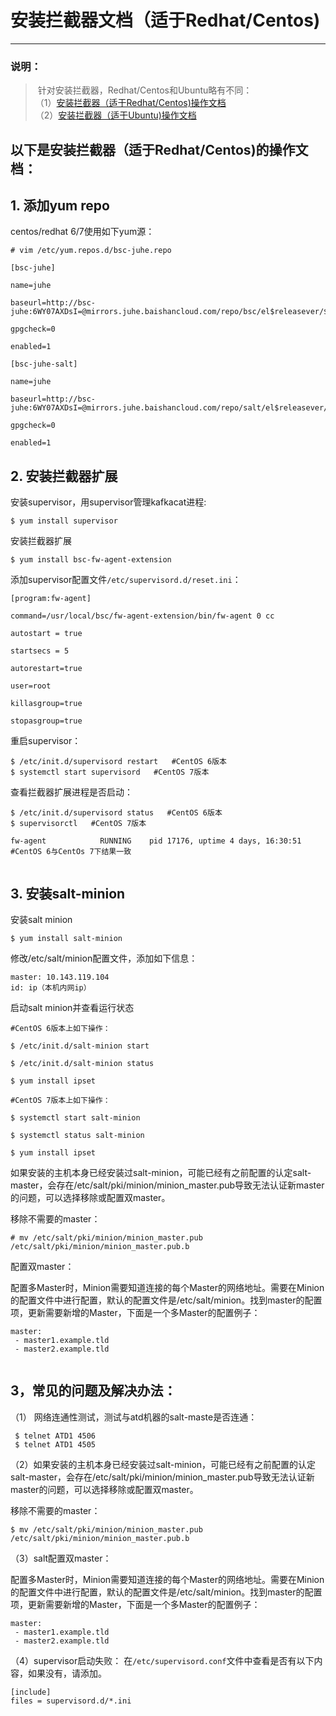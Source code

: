 # 安装拦截器文档（适于Redhat/Centos)

---

### 说明：
>  针对安装拦截器，Redhat/Centos和Ubuntu略有不同：
> <br/>
> （1）[安装拦截器（适于Redhat/Centos)操作文档][1]<br/>
> （2）[安装拦截器（适于Ubuntu)操作文档][2]<br/>

## 以下是安装拦截器（适于Redhat/Centos)的操作文档：

## 1. 添加yum repo
centos/redhat 6/7使用如下yum源：


```
# vim /etc/yum.repos.d/bsc-juhe.repo

[bsc-juhe]

name=juhe

baseurl=http://bsc-juhe:6WY07AXDsI=@mirrors.juhe.baishancloud.com/repo/bsc/el$releasever/$basearch/

gpgcheck=0

enabled=1

[bsc-juhe-salt]

name=juhe

baseurl=http://bsc-juhe:6WY07AXDsI=@mirrors.juhe.baishancloud.com/repo/salt/el$releasever/$basearch/

gpgcheck=0

enabled=1

```
## 2. 安装拦截器扩展
安装supervisor，用supervisor管理kafkacat进程:

```
$ yum install supervisor
```
安装拦截器扩展

```
$ yum install bsc-fw-agent-extension
```

添加supervisor配置文件`/etc/supervisord.d/reset.ini`：
```
[program:fw-agent]

command=/usr/local/bsc/fw-agent-extension/bin/fw-agent 0 cc

autostart = true

startsecs = 5

autorestart=true

user=root

killasgroup=true

stopasgroup=true
```
重启supervisor：

```
$ /etc/init.d/supervisord restart   #CentOS 6版本
$ systemctl start supervisord   #CentOS 7版本
```
查看拦截器扩展进程是否启动：

```
$ /etc/init.d/supervisord status   #CentOS 6版本
$ supervisorctl   #CentOS 7版本
```
```
fw-agent            RUNNING    pid 17176, uptime 4 days, 16:30:51
#CentOS 6与CentOs 7下结果一致 
  
```
## 3. 安装salt-minion
安装salt minion
```
$ yum install salt-minion
```

修改/etc/salt/minion配置文件，添加如下信息：
```
master: 10.143.119.104
id: ip（本机内网ip）
```
启动salt minion并查看运行状态
```
#CentOS 6版本上如下操作：

$ /etc/init.d/salt-minion start

$ /etc/init.d/salt-minion status

$ yum install ipset

#CentOS 7版本上如下操作：

$ systemctl start salt-minion

$ systemctl status salt-minion

$ yum install ipset
```
如果安装的主机本身已经安装过salt-minion，可能已经有之前配置的认定salt-master，会存在/etc/salt/pki/minion/minion_master.pub导致无法认证新master的问题，可以选择移除或配置双master。

移除不需要的master：
```
# mv /etc/salt/pki/minion/minion_master.pub /etc/salt/pki/minion/minion_master.pub.b
```

配置双master：

配置多Master时，Minion需要知道连接的每个Master的网络地址。需要在Minion的配置文件中进行配置，默认的配置文件是/etc/salt/minion。找到master的配置项，更新需要新增的Master，下面是一个多Master的配置例子：

```
master:
 - master1.example.tld
 - master2.example.tld
 
```

## 3，常见的问题及解决办法：
 （1） 网络连通性测试，测试与atd机器的salt-maste是否连通：
 
```
 $ telnet ATD1 4506
 $ telnet ATD1 4505
```

（2）如果安装的主机本身已经安装过salt-minion，可能已经有之前配置的认定salt-master，会存在/etc/salt/pki/minion/minion_master.pub导致无法认证新master的问题，可以选择移除或配置双master。

移除不需要的master：
```
$ mv /etc/salt/pki/minion/minion_master.pub /etc/salt/pki/minion/minion_master.pub.b
```

（3）salt配置双master：

配置多Master时，Minion需要知道连接的每个Master的网络地址。需要在Minion的配置文件中进行配置，默认的配置文件是/etc/salt/minion。找到master的配置项，更新需要新增的Master，下面是一个多Master的配置例子：

```
master:
 - master1.example.tld
 - master2.example.tld
```
（4）supervisor启动失败：
在`/etc/supervisord.conf`文件中查看是否有以下内容，如果没有，请添加。
```
[include]
files = supervisord.d/*.ini
```


 [1]: https://github.com/yunjuhe/atd/blob/master/%E5%AE%89%E8%A3%85%E6%8B%A6%E6%88%AA%E5%99%A8%E6%96%87%E6%A1%A3%EF%BC%88%E9%80%82%E4%BA%8ERedhat&Centos%29.md
 [2]: https://github.com/yunjuhe/atd/blob/master/%E5%AE%89%E8%A3%85%E6%8B%A6%E6%88%AA%E5%99%A8%E6%96%87%E6%A1%A3%EF%BC%88%E9%80%82%E4%BA%8EUbuntu%29.md
